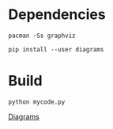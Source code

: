 
# Dependencies
```
pacman -Ss graphviz
```

```
pip install --user diagrams
```


# Build
```
python mycode.py
```


[Diagrams](https://diagrams.mingrammer.com/)

